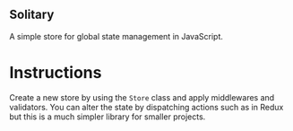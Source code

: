 ## Solitary
A simple store for global state management in JavaScript. 

# Instructions 
Create a new store by using the `Store` class and apply middlewares and validators. You can alter the state by dispatching actions such as in Redux
but this is a much simpler library for smaller projects.


